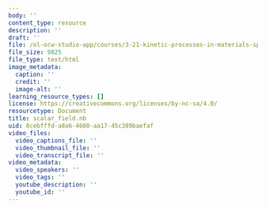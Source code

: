 ```yaml
---
body: ''
content_type: resource
description: ''
draft: ''
file: /ol-ocw-studio-app/courses/3-21-kinetic-processes-in-materials-spring-2006/scalar_field.nb
file_size: 9825
file_type: text/html
image_metadata:
  caption: ''
  credit: ''
  image-alt: ''
learning_resource_types: []
license: https://creativecommons.org/licenses/by-nc-sa/4.0/
resourcetype: Document
title: scalar_field.nb
uid: 8cebfffd-a8a6-4680-aa17-45c389baefaf
video_files:
  video_captions_file: ''
  video_thumbnail_file: ''
  video_transcript_file: ''
video_metadata:
  video_speakers: ''
  video_tags: ''
  youtube_description: ''
  youtube_id: ''
---
```

